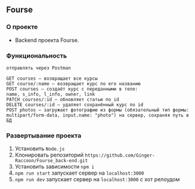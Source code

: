 ## Fourse
### О проекте
+ Backend проекта Fourse.     


### Функциональность
    отправлять через Postman

    GET сourses — возвращает все курсы
    GET сourse/:name — возвращает курс по его названию
    POST courses — создаёт курс с переданными в теле: 
    name, s_info, l_info, owner, link
    PATCH courses/:id — обновляет статью по id
    DELETE courses/:id — удаляет сохранённый курс по id
    POST photos — загружает фотографию из формы (обязательный тип формы: multipart/form-data, input.name: "photo") на сервер, сохраняя путь в БД  


### Развертывание проекта
1. Установить `Node.js`
2. Клонировать репозиторий `https://github.com/Ginger-Raccoon/Fourse_back-end.git`
3. Установить зависимости `npm i`
4. `npm run start` запускает сервер на `localhost:3000`
5. `npm run dev` запускает сервер на `localhost:3000` с хот релоудом
